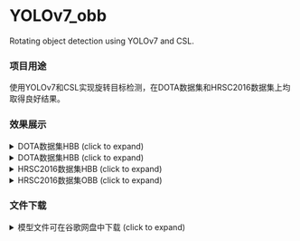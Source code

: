 # YOLOv7_obb
Rotating object detection using YOLOv7 and CSL.


### 项目用途
使用YOLOv7和CSL实现旋转目标检测，在DOTA数据集和HRSC2016数据集上均取得良好结果。

### 效果展示
<details>
  <summary>DOTA数据集HBB (click to expand)</summary>

<p align="left"><img width="800" src="https://github.com/SSTato/Meter/blob/master/zhizhen/01.PNG"></p>

</details>


<details>
  <summary>DOTA数据集HBB (click to expand)</summary>

<p align="left"><img width="800" src="https://github.com/SSTato/Meter/blob/master/zhizhen/02.PNG"></p>

</details>

<details>
  <summary>HRSC2016数据集HBB (click to expand)</summary>

<p align="left"><img width="800" src="https://github.com/SSTato/Meter/blob/master/zhizhen/02.PNG"></p>

</details>

<details>
  <summary>HRSC2016数据集OBB (click to expand)</summary>

<p align="left"><img width="800" src="https://github.com/SSTato/Meter/blob/master/zhizhen/02.PNG"></p>

</details>

### 文件下载


<details>
  <summary>模型文件可在谷歌网盘中下载 (click to expand)</summary>
<p> 链接：https://drive.google.com/file/d/15_Qat9FIlltPk1XhuWq8VLSqGHxpG9nb/view?usp=sharing </p>
</details>
